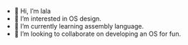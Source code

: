 - 👋 Hi, I’m lala
- 👀 I’m interested in OS design.
- 🌱 I’m currently learning assembly language.
- 💞️ I’m looking to collaborate on developing an OS for fun.

<!---
Cyborglala/Cyborglala is a ✨ special ✨ repository because its `README.md` (this file) appears on your GitHub profile.
You can click the Preview link to take a look at your changes.
--->
